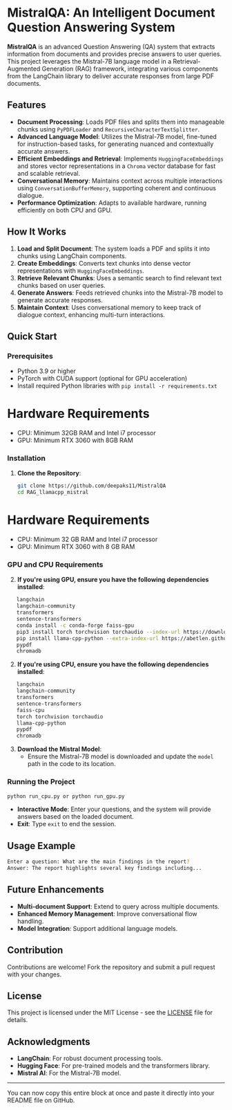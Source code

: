 # MistralQA: An Intelligent Document Question Answering System

**MistralQA** is an advanced Question Answering (QA) system that extracts information from documents and provides precise answers to user queries. This project leverages the Mistral-7B language model in a Retrieval-Augmented Generation (RAG) framework, integrating various components from the LangChain library to deliver accurate responses from large PDF documents.

## Features

- **Document Processing**: Loads PDF files and splits them into manageable chunks using `PyPDFLoader` and `RecursiveCharacterTextSplitter`.
- **Advanced Language Model**: Utilizes the Mistral-7B model, fine-tuned for instruction-based tasks, for generating nuanced and contextually accurate answers.
- **Efficient Embeddings and Retrieval**: Implements `HuggingFaceEmbeddings` and stores vector representations in a `Chroma` vector database for fast and scalable retrieval.
- **Conversational Memory**: Maintains context across multiple interactions using `ConversationBufferMemory`, supporting coherent and continuous dialogue.
- **Performance Optimization**: Adapts to available hardware, running efficiently on both CPU and GPU.

## How It Works

1. **Load and Split Document**: The system loads a PDF and splits it into chunks using LangChain components.
2. **Create Embeddings**: Converts text chunks into dense vector representations with `HuggingFaceEmbeddings`.
3. **Retrieve Relevant Chunks**: Uses a semantic search to find relevant text chunks based on user queries.
4. **Generate Answers**: Feeds retrieved chunks into the Mistral-7B model to generate accurate responses.
5. **Maintain Context**: Uses conversational memory to keep track of dialogue context, enhancing multi-turn interactions.

## Quick Start

### Prerequisites

- Python 3.9 or higher
- PyTorch with CUDA support (optional for GPU acceleration)
- Install required Python libraries with `pip install -r requirements.txt`

# Hardware Requirements

  - CPU: Minimum 32GB RAM and Intel i7 processor
  - GPU: Minimum RTX 3060 with 8GB RAM

### Installation

1. **Clone the Repository**:
   ```bash
   git clone https://github.com/deepaks11/MistralQA
   cd RAG_llamacpp_mistral
   ```

# Hardware Requirements

  - CPU: Minimum 32 GB RAM and Intel i7 processor
  - GPU: Minimum RTX 3060 with 8 GB RAM


### GPU and CPU Requirements

2.  **If you're using GPU, ensure you have the following dependencies installed**:
```bash
   langchain
   langchain-community
   transformers
   sentence-transformers
   conda install -c conda-forge faiss-gpu
   pip3 install torch torchvision torchaudio --index-url https://download.pytorch.org/whl/cu121
   pip install llama-cpp-python --extra-index-url https://abetlen.github.io/llama-cpp-python/whl/cu124
   pypdf
   chromadb
```
 2.  **If you're using CPU, ensure you have the following dependencies installed**:
```bash
   langchain
   langchain-community
   transformers
   sentence-transformers
   faiss-cpu
   torch torchvision torchaudio
   llama-cpp-python
   pypdf
   chromadb
```


3. **Download the Mistral Model**:
   - Ensure the Mistral-7B model is downloaded and update the `model` path in the code to its location.

### Running the Project

```bash
python run_cpu.py or python run_gpu.py
```

- **Interactive Mode**: Enter your questions, and the system will provide answers based on the loaded document.
- **Exit**: Type `exit` to end the session.

## Usage Example

```bash
Enter a question: What are the main findings in the report?
Answer: The report highlights several key findings including...
```

## Future Enhancements

- **Multi-document Support**: Extend to query across multiple documents.
- **Enhanced Memory Management**: Improve conversational flow handling.
- **Model Integration**: Support additional language models.

## Contribution

Contributions are welcome! Fork the repository and submit a pull request with your changes.

## License

This project is licensed under the MIT License - see the [LICENSE](LICENSE) file for details.

## Acknowledgments

- **LangChain**: For robust document processing tools.
- **Hugging Face**: For pre-trained models and the transformers library.
- **Mistral AI**: For the Mistral-7B model.

---

You can now copy this entire block at once and paste it directly into your README file on GitHub.
